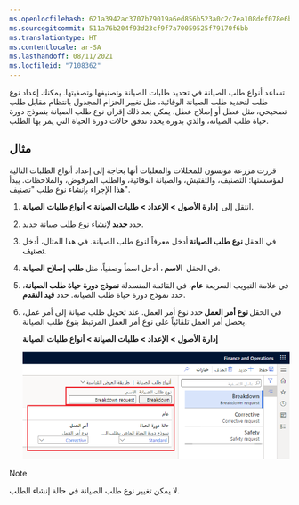 ```yaml
---
ms.openlocfilehash: 621a3942ac3707b79019a6ed856b523a0c2c7ea108def078e6b87221ff0d7687
ms.sourcegitcommit: 511a76b204f93d23cf9f7a70059525f79170f6bb
ms.translationtype: HT
ms.contentlocale: ar-SA
ms.lasthandoff: 08/11/2021
ms.locfileid: "7108362"
---
```

تساعد أنواع طلب الصيانة في تحديد طلبات الصيانة وتصنيفها وتصفيتها. يمكنك إعداد نوع طلب لتحديد طلب الصيانة الوقائية، مثل تغيير الحزام المجدول بانتظام مقابل طلب تصحيحي، مثل عطل أو إصلاح عطل. يمكن بعد ذلك إقران نوع طلب الصيانة بنموذج دورة حياة طلب الصيانة، والذي بدوره يحدد تدفق حالات دورة الحياة التي يمر بها الطلب. 

## <a name="example"></a>مثال
قررت مزرعة مونسون للمخللات والمعلبات أنها بحاجة إلى إعداد أنواع الطلبات التالية لمؤسستها: التصنيف، والتفتيش، والصيانة الوقائية، والطلب المرفوض، والملاحظات. يبدأ هذا الإجراء بإنشاء نوع طلب "تصنيف".

1.  انتقل إلى  **إدارة الأصول > الإعداد > طلبات الصيانة > أنواع طلبات الصيانة**. 
2.  حدد **جديد** لإنشاء نوع طلب صيانة جديد.
3.  في الحقل **نوع طلب الصيانة** أدخل معرفاً لنوع طلب الصيانة. في هذا المثال، أدخل **تصنيف**. 
4.  في الحقل  **الاسم** ، أدخل اسماً وصفياً، مثل **طلب إصلاح الصيانة**. 
5.  في علامة التبويب السريعة **عام**، في القائمة المنسدلة **نموذج دورة حياة طلب الصيانة**، حدد نموذج دورة حياة طلب الصيانة. حدد **قيد التقدم**.
6.  في الحقل **نوع أمر العمل** حدد نوع أمر العمل. عند تحويل طلب صيانة إلى أمر عمل، يحصل أمر العمل تلقائياً على نوع أمر العمل المرتبط بنوع طلب الصيانة. 

    **إدارة الأصول > الإعداد > طلبات الصيانة > أنواع طلبات الصيانة**

    ![لقطة شاشة لصفحة "أنواع طلبات الصيانة".](../media/maintenance-request-types-ssm.png)

> [!NOTE]
> لا يمكن تغيير نوع طلب الصيانة في حالة إنشاء الطلب.
